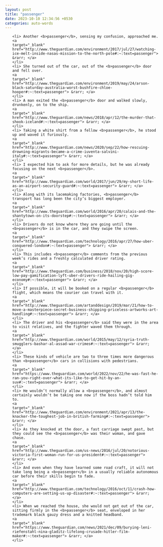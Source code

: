 ```yaml
---
layout: post
title: "passenger"
date: 2023-10-10 12:34:56 +0530
categories: auto-words
---
```

<ol>

    <li> Another <b>passenger</b>, sensing my confusion, approached me.
    <a 
    target="_blank" 
    href="http://www.theguardian.com/environment/2017/jul/27/watching-ice-melt-inside-nasas-mission-to-the-north-pole#:~:text=passenger"> &rarr; </a>
    </li>
    <li> She turned out of the car, out of the <b>passenger</b> door and fell over.
    <a 
    target="_blank" 
    href="http://www.theguardian.com/environment/2019/may/24/arson-black-saturday-australia-worst-bushfire-chloe-hooper#:~:text=passenger"> &rarr; </a>
    </li>
    <li> A man exited the <b>passenger</b> door and walked slowly, drunkenly, on to the ship.
    <a 
    target="_blank" 
    href="http://www.theguardian.com/news/2018/apr/12/the-murder-that-shook-iceland#:~:text=passenger"> &rarr; </a>
    </li>
    <li> Taking a white shirt from a fellow <b>passenger</b>, he stood up and waved it furiously.
    <a 
    target="_blank" 
    href="http://www.theguardian.com/news/2020/sep/22/how-rescuing-drowning-migrants-became-a-crime-iuventa-salvini-italy#:~:text=passenger"> &rarr; </a>
    </li>
    <li> I expected him to ask for more details, but he was already focusing on the next <b>passenger</b>.
    <a 
    target="_blank" 
    href="http://www.theguardian.com/world/2017/jun/29/my-short-life-as-an-airport-security-guard#:~:text=passenger"> &rarr; </a>
    </li>
    <li> Along with its lacemaking factories, <b>passenger</b> transport has long been the city’s biggest employer.
    <a 
    target="_blank" 
    href="http://www.theguardian.com/world/2016/apr/20/calais-and-the-shantytown-on-its-doorstep#:~:text=passenger"> &rarr; </a>
    </li>
    <li> Drivers do not know where they are going until the <b>passenger</b> is in the car, and they swipe the screen.
    <a 
    target="_blank" 
    href="http://www.theguardian.com/technology/2016/apr/27/how-uber-conquered-london#:~:text=passenger"> &rarr; </a>
    </li>
    <li> This includes <b>passenger</b> comments from the previous week’s rides and a freshly calculated driver rating.
    <a 
    target="_blank" 
    href="http://www.theguardian.com/business/2018/nov/20/high-score-low-pay-gamification-lyft-uber-drivers-ride-hailing-gig-economy#:~:text=passenger"> &rarr; </a>
    </li>
    <li> If possible, it will be booked on a regular <b>passenger</b> flight, which means the courier can travel with it.
    <a 
    target="_blank" 
    href="http://www.theguardian.com/artanddesign/2019/mar/21/how-to-move-a-masterpiece-secret-business-shipping-priceless-artworks-art-handling#:~:text=passenger"> &rarr; </a>
    </li>
    <li> The driver and his <b>passenger</b> said they were in the area to visit relatives, and the fighter waved them through.
    <a 
    target="_blank" 
    href="http://www.theguardian.com/world/2015/may/12/syria-truth-smugglers-bashar-al-assad-war-crimes#:~:text=passenger"> &rarr; </a>
    </li>
    <li> These kinds of vehicle are two to three times more dangerous than <b>passenger</b> cars in collisions with pedestrians.
    <a 
    target="_blank" 
    href="https://www.theguardian.com/world/2022/nov/22/he-was-fast-he-ran-you-right-over-what-its-like-to-get-hit-by-an-suv#:~:text=passenger"> &rarr; </a>
    </li>
    <li> He wouldn’t normally allow a <b>passenger</b>, and almost certainly wouldn’t be taking one now if the boss hadn’t told him to.
    <a 
    target="_blank" 
    href="http://www.theguardian.com/environment/2021/apr/13/the-knacker-the-toughest-job-in-british-farming#:~:text=passenger"> &rarr; </a>
    </li>
    <li> As they knocked at the door, a fast carriage swept past, but they could see the <b>passenger</b> was their woman, and gave chase.
    <a 
    target="_blank" 
    href="http://www.theguardian.com/us-news/2016/jul/20/notorious-victoria-first-woman-run-for-us-president#:~:text=passenger"> &rarr; </a>
    </li>
    <li> And even when they have learned some road craft, it will not take long being a <b>passenger</b> in a usually reliable autonomous car before their skills begin to fade.
    <a 
    target="_blank" 
    href="http://www.theguardian.com/technology/2016/oct/11/crash-how-computers-are-setting-us-up-disaster#:~:text=passenger"> &rarr; </a>
    </li>
    <li> When we reached the house, she would not get out of the car, sitting firmly in the <b>passenger</b> seat, enveloped in her trademark black gauzy dress and a knitted headband.
    <a 
    target="_blank" 
    href="https://www.theguardian.com/news/2021/dec/09/burying-leni-riefenstahl-nina-gladitz-lifelong-crusade-hitler-film-maker#:~:text=passenger"> &rarr; </a>
    </li>